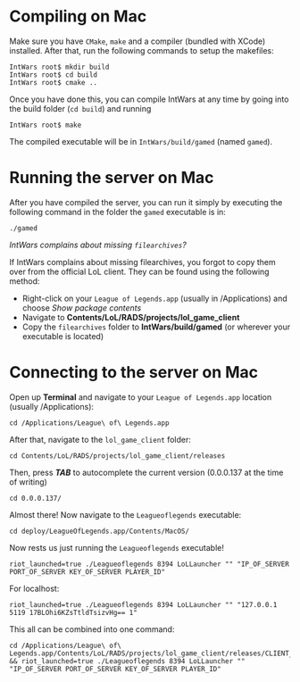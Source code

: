 # Compiling on Mac
Make sure you have `CMake`, `make` and a compiler (bundled with XCode) installed. After that, run the following commands to setup the makefiles:

    IntWars root$ mkdir build
    IntWars root$ cd build
    IntWars root$ cmake ..
Once you have done this, you can compile IntWars at any time by going into the build folder (`cd build`) and running

    IntWars root$ make
The compiled executable will be in `IntWars/build/gamed` (named `gamed`).

# Running the server on Mac
After you have compiled the server, you can run it simply by executing the following command in the folder the `gamed` executable is in:

    ./gamed

*IntWars complains about missing `filearchives`?*

If IntWars complains about missing filearchives, you forgot to copy them over from the official LoL client.
They can be found using the following method:
- Right-click on your `League of Legends.app` (usually in /Applications) and choose _Show package contents_
- Navigate to __Contents/LoL/RADS/projects/lol_game_client__
- Copy the `filearchives` folder to __IntWars/build/gamed__ (or wherever your executable is located)

# Connecting to the server on Mac
Open up __Terminal__ and navigate to your `League of Legends.app` location (usually /Applications):

    cd /Applications/League\ of\ Legends.app
After that, navigate to the `lol_game_client` folder:

    cd Contents/LoL/RADS/projects/lol_game_client/releases
Then, press __*TAB*__ to autocomplete the current version (0.0.0.137 at the time of writing)

    cd 0.0.0.137/
Almost there! Now navigate to the `Leagueoflegends` executable:

    cd deploy/LeagueOfLegends.app/Contents/MacOS/

Now rests us just running the `Leagueoflegends` executable!

    riot_launched=true ./Leagueoflegends 8394 LoLLauncher "" "IP_OF_SERVER PORT_OF_SERVER KEY_OF_SERVER PLAYER_ID"

For localhost:

    riot_launched=true ./Leagueoflegends 8394 LoLLauncher "" "127.0.0.1 5119 17BLOhi6KZsTtldTsizvHg== 1"


This all can be combined into one command:

    cd /Applications/League\ of\ Legends.app/Contents/LoL/RADS/projects/lol_game_client/releases/CLIENT_VERSION/deploy/LeagueOfLegends.app/Contents/MacOS && riot_launched=true ./Leagueoflegends 8394 LoLLauncher "" "IP_OF_SERVER PORT_OF_SERVER KEY_OF_SERVER PLAYER_ID"

